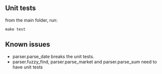 ## Unit tests

from the main folder, run:

```
make test
```

## Known issues

* parser.parse_date breaks the unit tests.
* parser.fuzzy_find, parser.parse_market and parser.parse_sum need to have unit tests
